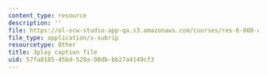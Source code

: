 ```yaml
---
content_type: resource
description: ''
file: https://ol-ocw-studio-app-qa.s3.amazonaws.com/courses/res-6-008-digital-signal-processing-spring-2011/57fa818545bd529a98dbbb27a4149cf3_xwRn_lTA6JY.vtt
file_type: application/x-subrip
resourcetype: Other
title: 3play caption file
uid: 57fa8185-45bd-529a-98db-bb27a4149cf3
---
```

